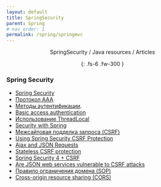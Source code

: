 ```yaml
---
layout: default
title: SpringSecurity
parent: Spring
# nav_order: 1
permalink: /spring/springmvc
---
```

<div align="center" markdown="1">
SpringSecurity / Java resources / Articles

{: .fs-6 .fw-300 }
</div>

### Spring Security

-  <a href="http://projects.spring.io/spring-security/">Spring Security</a>
-  <a href="https://ru.wikipedia.org/wiki/Протокол_AAA">Протокол AAA</a>
-  <a href="https://ru.wikipedia.org/wiki/Аутентификация_в_Интернете">Методы аутентификации</a>.
-  <a href="https://en.wikipedia.org/wiki/Basic_access_authentication">Basic access authentication</a>
-  <a href="http://articles.javatalks.ru/articles/17">Использование ThreadLocal</a>
-  <a href="http://www.baeldung.com/security-spring">Security with Spring</a>
-  <a class="anchor" id="csrf"></a><a href="https://ru.wikipedia.org/wiki/Межсайтовая_подделка_запроса">Межсайтовая подделка запроса (CSRF)</a>
-  <a href="https://docs.spring.io/spring-security/site/docs/current/reference/html/web-app-security.html#csrf-using">Using Spring Security CSRF Protection</a>
-  <a href="https://docs.spring.io/spring-security/site/docs/current/reference/html/web-app-security.html#csrf-include-csrf-token-ajax">Ajax and JSON Requests</a>
-  <a href="http://blog.jdriven.com/2014/10/stateless-spring-security-part-1-stateless-csrf-protection/">Stateless CSRF protection</a>
-  <a href="http://habrahabr.ru/post/264641/">Spring Security 4 + CSRF</a>
-  <a href="http://stackoverflow.com/questions/11008469/are-json-web-services-vulnerable-to-csrf-attacks">Are JSON web services vulnerable to CSRF attacks</a>
-  <a href="https://ru.wikipedia.org/wiki/Правило_ограничения_домена">Правило ограничения домена (SOP)</a>
-  <a href="https://ru.wikipedia.org/wiki/Cross-origin_resource_sharing">Cross-origin resource sharing (CORS)</a>

